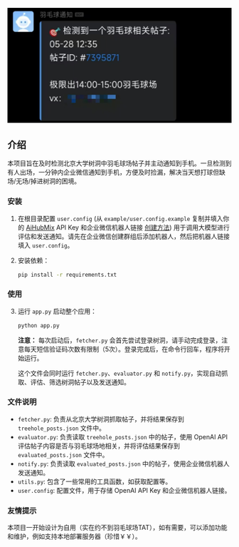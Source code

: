<p align="center">
  <img src="example/example.jpg" width="600">
</p>

## 介绍

本项目旨在及时检测北京大学树洞中羽毛球场帖子并主动通知到手机。一旦检测到有人出场，一分钟内企业微信通知到手机，方便及时捡漏，解决当天想打球但缺场/无场/掉进树洞的困境。


### 安装

1.  在根目录配置 `user.config` (从 `example/user.config.example` 复制并填入你的 [AiHubMix](https://aihubmix.com/token) API Key 和企业微信机器人链接 [创建方法](https://open.work.weixin.qq.com/help2/pc/14931)) 用于调用大模型进行评估和发送通知。请先在企业微信创建群组后添加机器人，然后把机器人链接填入 `user.config`。

2.  安装依赖：

    ```bash
    pip install -r requirements.txt
    ```

### 使用

3. 运行 `app.py` 启动整个应用：

    ```bash
    python app.py
    ```

    **注意：** 每次启动后，`fetcher.py` 会首先尝试登录树洞，请手动完成登录，注意每天短信验证码次数有限制（5次）。登录完成后，在命令行回车，程序将开始运行。

    这个文件会同时运行 `fetcher.py`、`evaluator.py` 和 `notify.py`，实现自动抓取、评估、筛选树洞帖子以及发送通知。

### 文件说明

*   `fetcher.py`: 负责从北京大学树洞抓取帖子，并将结果保存到 `treehole_posts.json` 文件中。
*   `evaluator.py`: 负责读取 `treehole_posts.json` 中的帖子，使用 OpenAI API 评估帖子内容是否与羽毛球场地相关，并将评估结果保存到 `evaluated_posts.json` 文件中。
*   `notify.py`: 负责读取 `evaluated_posts.json` 中的帖子，使用企业微信机器人发送通知。
*   `utils.py`: 包含了一些常用的工具函数，如获取配置等。
*   `user.config`: 配置文件，用于存储 OpenAI API Key 和企业微信机器人链接。


### 友情提示

本项目一开始设计为自用（实在约不到羽毛球场TAT），如有需要，可以添加功能和维护，例如支持本地部署服务器（珍惜￥￥）。
